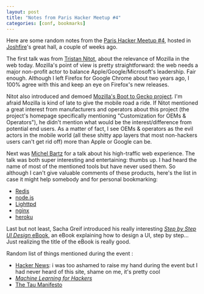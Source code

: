 ```yaml
---
layout: post
title: "Notes from Paris Hacker Meetup #4"
categories: [conf, bookmarks]
---
```


Here are some random notes from the [Paris Hacker Meetup #4][meetup], hosted in
[Joshfire][joshfire]'s great hall, a couple of weeks ago.

The first talk was from [Tristan Nitot][nitot], about the relevance of Mozilla
in the web today. Mozilla's point of view is pretty straightforward: the web
needs a major non-profit actor to balance Apple/Google/Microsoft's leadership.
Fair enough. Although I left Firefox for Google Chrome about two years ago, I
100% agree with this and keep an eye on Firefox's new releases.

Nitot also introduced and demoed [Mozilla's Boot to Gecko project][b2g]. I'm
afraid Mozilla is kind of late to give the mobile road a ride. If Nitot
mentioned a great interest from manufacturers and operators about this project
(the project's homepage specifically mentioning "Customization for OEMs &amp;
Operators"), he didn't mention what would be the interest/difference from
potential end users. As a matter of fact, I see OEMs &amp; operators as the evil
actors in the mobile world (all these shitty app layers that most non-hackers
users can't get rid off) more than Apple or Google can be.

Next was [Michel Bartz][bartz] for a talk about his high-traffic web experience.
The talk was both super interesting and entertaining: thumbs up. I had heard the
name of most of the mentioned tools but have never used them. So although I
can't give valuable comments of these products, here's the list in case it might
help somebody and for personal bookmarking:

- [Redis](http://redis.io/)
- [node.js](http://nodejs.org/)
- [Lighttpd](http://www.lighttpd.net/)
- [nginx](http://nginx.org/)
- [heroku](http://www.heroku.com/)

Last but not least, Sacha Greif introduced his really interesting [_Step by Step
UI Design_ eBook][ebook], an eBook explaining how to design a UI, step by
step... Just realizing the title of the eBook is really good.

Random list of things mentioned during the event :

- [Hacker News](http://news.ycombinator.com/): i was too ashamed to raise my
  hand during the event but I had never heard of this site, shame on me, it's
  pretty cool
- [_Machine Learning for Hackers_](http://shop.oreilly.com/product/0636920018483.do)
- [The Tau Manifesto][tau]

[meetup]: http://www.meetup.com/ParisHackers/events/53314342/
[joshfire]: http://joshfire.com/
[nitot]: http://twitter.com/#!/nitot
[b2g]: http://www.mozilla.org/en-US/b2g/
[bartz]: https://twitter.com/#!/michelbartz
[ebook]: http://sachagreif.com/ebook/
[tau]: https://tauday.com
